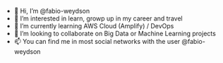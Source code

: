 - 👋 Hi, I’m @fabio-weydson
- 👀 I’m interested in learn, growp up in my career and travel
- 🌱 I’m currently learning AWS Cloud (Amplify) / DevOps
- 💞️ I’m looking to collaborate on Big Data or Machine Learning projects
- 📫 You can find me in most social networks with the user @fabio-weydson

